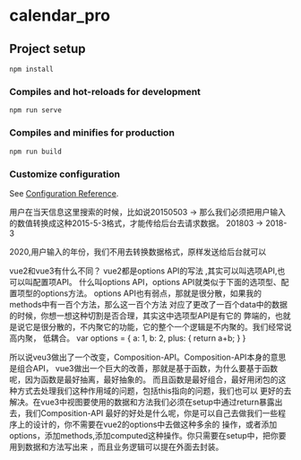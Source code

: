 # calendar_pro

## Project setup
```
npm install
```

### Compiles and hot-reloads for development
```
npm run serve
```

### Compiles and minifies for production
```
npm run build
```

### Customize configuration
See [Configuration Reference](https://cli.vuejs.org/config/).

用户在当天信息这里搜索的时候，比如说20150503 -> 那么我们必须把用户输入的数值转换成这种2015-5-3格式，才能传给后台去请求数据。
201803  -> 2018-3

2020,用户输入的年份，我们不用去转换数据格式，原样发送给后台就可以


vue2和vue3有什么不同？
vue2都是options API的写法 ,其实可以叫选项API,也可以叫配置项API。
什么叫options API，options API就类似于下面的选项型、配置项型的options方法。
options API也有弱点，那就是很分散，如果我的methods中有一百个方法，那么这一百个方法
对应了更改了一百个data中的数据的时候，你想一想这种切割是否合理，其实这中选项型API是有它的
弊端的，也就是说它是很分散的，不内聚它的功能，它的整个一个逻辑是不内聚的。我们经常说高内聚，
低耦合。
var options = {
    a: 1,
    b: 2,
    plus: {
        return a+b;
    }
}

所以说veu3做出了一个改变，Composition-API。Composition-API本身的意思是组合API，
vue3做出一个巨大的改善，那就是基于函数，为什么要基于函数呢，因为函数是最好抽离，最好抽象的。
而且函数是最好组合，最好用闭包的这种方式去处理我们这种作用域的问题，包括this指向的问题，我们也可以
更好的去解决。在vue3中视图要使用的数据和方法我们必须在setup中通过return暴露出去，我们Composition-API
最好的好处是什么呢，你是可以自己去做我们一些程序上的设计的，你不需要在vue2的options中去做这种多余的
操作，或者添加options，添加methods,添加computed这种操作。你只需要在setup中，把你要用到数据和方法写出来
，而且业务逻辑可以提在外面去封装。